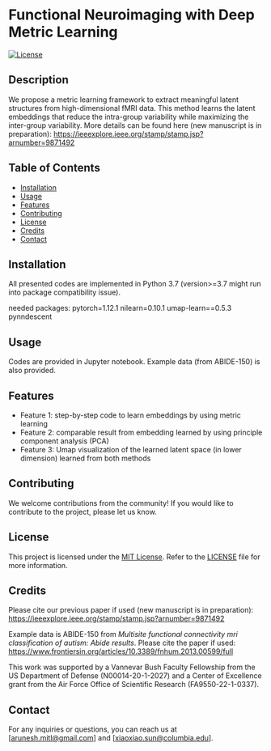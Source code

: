 # Functional Neuroimaging with Deep Metric Learning

[![License](https://img.shields.io/badge/License-MIT-blue.svg)](https://opensource.org/licenses/MIT)

## Description

We propose a metric learning framework to extract meaningful latent structures from high-dimensional fMRI data. This method learns the latent embeddings that reduce the intra-group variability while maximizing the inter-group variability. More details can be found here (new manuscript is in preparation): https://ieeexplore.ieee.org/stamp/stamp.jsp?arnumber=9871492

## Table of Contents

- [Installation](#installation)
- [Usage](#usage)
- [Features](#features)
- [Contributing](#contributing)
- [License](#license)
- [Credits](#credits)
- [Contact](#contact)

## Installation

All presented codes are implemented in Python 3.7 (version>=3.7 might run into package compatibility issue). 

needed packages:
pytorch=1.12.1
nilearn=0.10.1
umap-learn==0.5.3
pynndescent

## Usage

Codes are provided in Jupyter notebook. Example data (from ABIDE-150) is also provided. 

## Features

- Feature 1: step-by-step code to learn embeddings by using metric learning
- Feature 2: comparable result from embedding learned by using principle component analysis (PCA)
- Feature 3: Umap visualization of the learned latent space (in lower dimension) learned from both methods

## Contributing

We welcome contributions from the community! If you would like to contribute to the project, please let us know.

## License

This project is licensed under the [MIT License](https://opensource.org/licenses/MIT). Refer to the [LICENSE](LICENSE) file for more information.

## Credits

Please cite our previous paper if used (new manuscript is in preparation): https://ieeexplore.ieee.org/stamp/stamp.jsp?arnumber=9871492


Example data is ABIDE-150 from _Multisite functional connectivity mri classification of autism: Abide results_. Please cite the paper if used: https://www.frontiersin.org/articles/10.3389/fnhum.2013.00599/full


This work was supported by a Vannevar Bush Faculty Fellowship from the US Department of Defense (N00014-20-1-2027) and a Center of Excellence grant from the Air Force Office of Scientific Research (FA9550-22-1-0337). 

## Contact

For any inquiries or questions, you can reach us at [arunesh.mitl@gmail.com] and [xiaoxiao.sun@columbia.edu]. 
